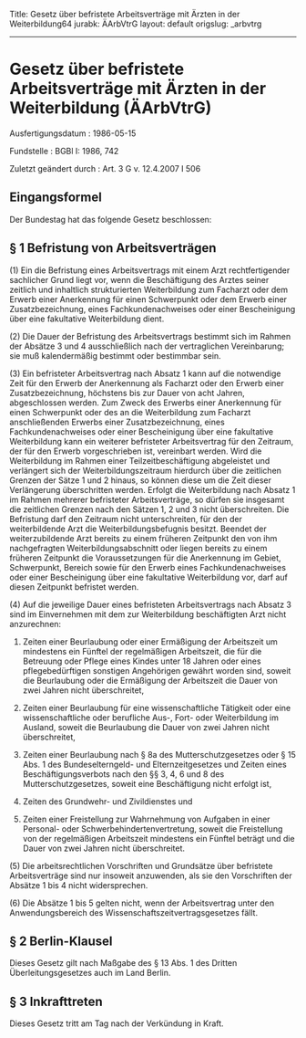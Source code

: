 Title: Gesetz über befristete Arbeitsverträge mit Ärzten in der Weiterbildung64
jurabk: ÄArbVtrG
layout: default
origslug: _arbvtrg


---

# Gesetz über befristete Arbeitsverträge mit Ärzten in der Weiterbildung (ÄArbVtrG)

Ausfertigungsdatum
:   1986-05-15

Fundstelle
:   BGBl I: 1986, 742

Zuletzt geändert durch
:   Art. 3 G v. 12.4.2007 I 506


## Eingangsformel

Der Bundestag hat das folgende Gesetz beschlossen:


## § 1 Befristung von Arbeitsverträgen

(1) Ein die Befristung eines Arbeitsvertrags mit einem Arzt
rechtfertigender sachlicher Grund liegt vor, wenn die Beschäftigung
des Arztes seiner zeitlich und inhaltlich strukturierten Weiterbildung
zum Facharzt oder dem Erwerb einer Anerkennung für einen Schwerpunkt
oder dem Erwerb einer Zusatzbezeichnung, eines Fachkundenachweises
oder einer Bescheinigung über eine fakultative Weiterbildung dient.

(2) Die Dauer der Befristung des Arbeitsvertrags bestimmt sich im
Rahmen der Absätze 3 und 4 ausschließlich nach der vertraglichen
Vereinbarung; sie muß kalendermäßig bestimmt oder bestimmbar sein.

(3) Ein befristeter Arbeitsvertrag nach Absatz 1 kann auf die
notwendige Zeit für den Erwerb der Anerkennung als Facharzt oder den
Erwerb einer Zusatzbezeichnung, höchstens bis zur Dauer von acht
Jahren, abgeschlossen werden. Zum Zweck des Erwerbs einer Anerkennung
für einen Schwerpunkt oder des an die Weiterbildung zum Facharzt
anschließenden Erwerbs einer Zusatzbezeichnung, eines
Fachkundenachweises oder einer Bescheinigung über eine fakultative
Weiterbildung kann ein weiterer befristeter Arbeitsvertrag für den
Zeitraum, der für den Erwerb vorgeschrieben ist, vereinbart werden.
Wird die Weiterbildung im Rahmen einer Teilzeitbeschäftigung
abgeleistet und verlängert sich der Weiterbildungszeitraum hierdurch
über die zeitlichen Grenzen der Sätze 1 und 2 hinaus, so können diese
um die Zeit dieser Verlängerung überschritten werden. Erfolgt die
Weiterbildung nach Absatz 1 im Rahmen mehrerer befristeter
Arbeitsverträge, so dürfen sie insgesamt die zeitlichen Grenzen nach
den Sätzen 1, 2 und 3 nicht überschreiten. Die Befristung darf den
Zeitraum nicht unterschreiten, für den der weiterbildende Arzt die
Weiterbildungsbefugnis besitzt. Beendet der weiterzubildende Arzt
bereits zu einem früheren Zeitpunkt den von ihm nachgefragten
Weiterbildungsabschnitt oder liegen bereits zu einem früheren
Zeitpunkt die Voraussetzungen für die Anerkennung im Gebiet,
Schwerpunkt, Bereich sowie für den Erwerb eines Fachkundenachweises
oder einer Bescheinigung über eine fakultative Weiterbildung vor, darf
auf diesen Zeitpunkt befristet werden.

(4) Auf die jeweilige Dauer eines befristeten Arbeitsvertrags nach
Absatz 3 sind im Einvernehmen mit dem zur Weiterbildung beschäftigten
Arzt nicht anzurechnen:

1.  Zeiten einer Beurlaubung oder einer Ermäßigung der Arbeitszeit um
    mindestens ein Fünftel der regelmäßigen Arbeitszeit, die für die
    Betreuung oder Pflege eines Kindes unter 18 Jahren oder eines
    pflegebedürftigen sonstigen Angehörigen gewährt worden sind, soweit
    die Beurlaubung oder die Ermäßigung der Arbeitszeit die Dauer von zwei
    Jahren nicht überschreitet,


2.  Zeiten einer Beurlaubung für eine wissenschaftliche Tätigkeit oder
    eine wissenschaftliche oder berufliche Aus-, Fort- oder Weiterbildung
    im Ausland, soweit die Beurlaubung die Dauer von zwei Jahren nicht
    überschreitet,


3.  Zeiten einer Beurlaubung nach § 8a des Mutterschutzgesetzes oder § 15
    Abs. 1 des Bundeselterngeld- und Elternzeitgesetzes und Zeiten eines
    Beschäftigungsverbots nach den §§ 3, 4, 6 und 8 des
    Mutterschutzgesetzes, soweit eine Beschäftigung nicht erfolgt ist,


4.  Zeiten des Grundwehr- und Zivildienstes und


5.  Zeiten einer Freistellung zur Wahrnehmung von Aufgaben in einer
    Personal- oder Schwerbehindertenvertretung, soweit die Freistellung
    von der regelmäßigen Arbeitszeit mindestens ein Fünftel beträgt und
    die Dauer von zwei Jahren nicht überschreitet.




(5) Die arbeitsrechtlichen Vorschriften und Grundsätze über befristete
Arbeitsverträge sind nur insoweit anzuwenden, als sie den Vorschriften
der Absätze 1 bis 4 nicht widersprechen.

(6) Die Absätze 1 bis 5 gelten nicht, wenn der Arbeitsvertrag unter
den Anwendungsbereich des Wissenschaftszeitvertragsgesetzes fällt.


## § 2 Berlin-Klausel

Dieses Gesetz gilt nach Maßgabe des § 13 Abs. 1 des Dritten
Überleitungsgesetzes auch im Land Berlin.


## § 3 Inkrafttreten

Dieses Gesetz tritt am Tag nach der Verkündung in Kraft.

